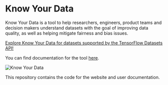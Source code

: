 # Know Your Data

Know Your Data is a tool to help researchers, engineers, product teams and decision makers understand datasets with the goal of improving data quality, as well as helping mitigate fairness and bias issues.

[Explore Know Your Data for datasets supported by the TensorFlow Datasets API!](https://knowyourdata-tfds.withgoogle.com/)

You can find documentation for the tool [here](https://knowyourdata.withgoogle.com/).


![Know Your Data](kyd-explore.gif "Know Your Data")

This repository contains the code for the website and user documentation.